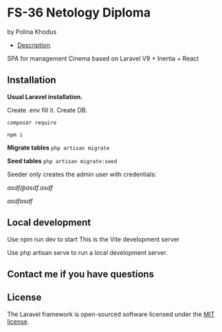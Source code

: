 
# FS-36 Netology Diploma
by Polina Khodus


- [Description](https://github.com/netology-code/fs-2-diplom/).

SPA for management Cinema based on Laravel V9 + Inertia + React

## Installation
**Usual Laravel installation.**

Create .env fill it. Create DB.

`composer require`

`npm i`

**Migrate tables** 
`php artisan migrate`

**Seed tables**
`php artisan migrate:seed`

Seeder only creates the admin user with credentials:

_asdf@asdf.asdf_

_asdfasdf_


## Local development
Use npm run dev to start This is the Vite development server

Use php artisan serve to run a local development server.

## Contact me if you have questions

## License

The Laravel framework is open-sourced software licensed under the [MIT license](https://opensource.org/licenses/MIT).
